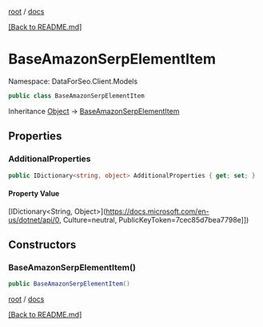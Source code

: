 [root](./../ "root") / [docs](./ "docs")

[[Back to README.md]](./../README.md "[Back to README.md]")

# BaseAmazonSerpElementItem

Namespace: DataForSeo.Client.Models

```csharp
public class BaseAmazonSerpElementItem
```

Inheritance [Object](https://docs.microsoft.com/en-us/dotnet/api/Object) → [BaseAmazonSerpElementItem](./BaseAmazonSerpElementItem.md)

## Properties

### **AdditionalProperties**

```csharp
public IDictionary<string, object> AdditionalProperties { get; set; }
```

#### Property Value

[IDictionary&lt;String, Object&gt;](https://docs.microsoft.com/en-us/dotnet/api/0, Culture=neutral, PublicKeyToken=7cec85d7bea7798e]])<br>

## Constructors

### **BaseAmazonSerpElementItem()**

```csharp
public BaseAmazonSerpElementItem()
```

[root](./../ "root") / [docs](./ "docs")

[[Back to README.md]](./../README.md "[Back to README.md]")